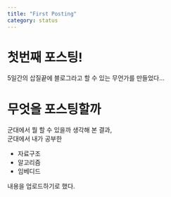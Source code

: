 ```yaml
---
title: "First Posting"
category: status
---
```


# 첫번째 포스팅!

5일간의 삽질끝에 블로그라고 할 수 있는 무언가를 만들었다...  

# 무엇을 포스팅할까

군대에서 뭘 할 수 있을까 생각해 본 결과,  
군대에서 내가 공부한  
* 자료구조
* 알고리즘
* 임베디드

내용을 업로드하기로 했다.